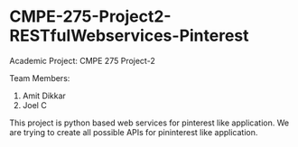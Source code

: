 CMPE-275-Project2-RESTfulWebservices-Pinterest
==============================================

Academic Project: CMPE 275 Project-2

Team Members:
1. Amit Dikkar
2. Joel C

This project is python based web services for pinterest like application.
We are trying to create all possible APIs for pininterest like application.


